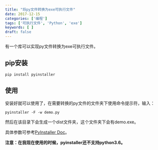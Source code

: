 ```yaml
---
title: "将py文件转换为exe可执行文件"
date: 2017-12-15
categories: ['编程']
tags: ['可执行文件', 'Python', 'exe']
keywords: [ ]
draft: false
---
```


有一个库可以实现py文件转换为exe可执行文件。

<!--more-->

## pip安装

`pip install pyinstaller`

## 使用

安装好就可以使用了，在需要转换的py文件的文件夹下使用命令提示符，输入：

`pyinstaller -F -w demo.py`

然后在该目录下会生成一个dist文件夹，这个文件夹下会有demo.exe。

具体参数可参考[PyInstaller Doc](https://pyinstaller.readthedocs.io/en/stable/usage.html)。

**注意：在我现在使用的时候，pyinstaller还不支持python3.6。**